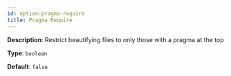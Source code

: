 ```yaml
---
id: option-pragma-require
title: Pragma Require
---
```

**Description**: Restrict beautifying files to only those with a pragma at the top

**Type**: `boolean`

**Default**: `false`
